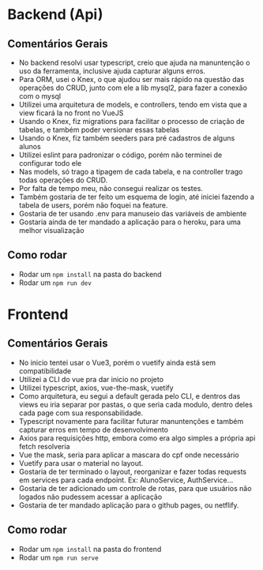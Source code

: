 # Backend (Api)

## Comentários Gerais
- No backend resolvi usar typescript, creio que ajuda na manuntenção o uso da ferramenta, inclusive ajuda capturar alguns erros.
- Para ORM, usei o Knex, o que ajudou ser mais rápido na questão das operações do CRUD, junto com ele a lib mysql2, para fazer a conexão com o mysql
- Utilizei uma arquitetura de models, e controllers, tendo em vista que a view ficará la no front no VueJS
- Usando o Knex, fiz migrations para facilitar o processo de criação de tabelas, e também poder versionar essas tabelas
- Usando o Knex, fiz também seeders para pré cadastros de alguns alunos
- Utilizei eslint para padronizar o código, porém não terminei de configurar todo ele
- Nas models, só trago a tipagem de cada tabela, e na controller trago todas operações do CRUD. 
- Por falta de tempo meu, não consegui realizar os testes. 
- Também gostaria de ter feito um esquema de login, até iniciei fazendo a tabela de users, porém não foquei na feature.
- Gostaria de ter usando .env para manuseio das variáveis de ambiente
- Gostaria ainda de ter mandado a aplicação para o heroku, para uma melhor visualização

## Como rodar
- Rodar um ```npm install``` na pasta do backend
- Rodar um ```npm run dev```

# Frontend

## Comentários Gerais
- No inicio tentei usar o Vue3, porém o vuetify ainda está sem compatibilidade
- Utilizei a CLI do vue pra dar inicio no projeto
- Utilizei typescript, axios, vue-the-mask, vuetify
- Como arquitetura, eu segui a default gerada pelo CLI, e dentros das views eu iria separar por pastas, o que seria cada modulo, dentro deles cada page com sua responsabilidade. 
- Typescript novamente para facilitar futurar manuntenções e também capturar erros em tempo de desenvolvimento
- Axios para requisições http, embora como era algo simples a própria api fetch resolveria
- Vue the mask, seria para aplicar a mascara do cpf onde necessário
- Vuetify para usar o material no layout.
- Gostaria de ter terminado o layout, reorganizar e fazer todas requests em services para cada endpoint. Ex: AlunoService, AuthService...
- Gostaria de ter adicionado um controle de rotas, para que usuários não logados não pudessem acessar a aplicação
- Gostaria de ter mandado aplicação para o github pages, ou netflify.

## Como rodar
- Rodar um ```npm install``` na pasta do frontend
- Rodar um ```npm run serve```
